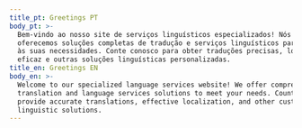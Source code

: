 ```yaml
---
title_pt: Greetings PT
body_pt: >-
  Bem-vindo ao nosso site de serviços linguísticos especializados! Nós
  oferecemos soluções completas de tradução e serviços linguísticos para atender
  às suas necessidades. Conte conosco para obter traduções precisas, localização
  eficaz e outras soluções linguísticas personalizadas.
title_en: Greetings EN
body_en: >-
  Welcome to our specialized language services website! We offer comprehensive
  translation and language services solutions to meet your needs. Count on us to
  provide accurate translations, effective localization, and other customized
  linguistic solutions.
---
```


